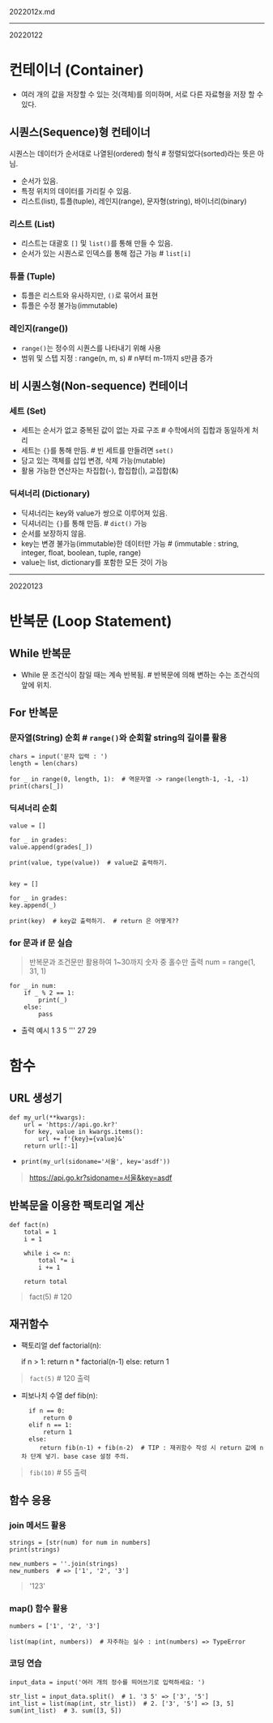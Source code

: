 2022012x.md
* * *
20220122
# 컨테이너 (Container)
* 여러 개의 값을 저장할 수 있는 것(객체)를 의미하며, 서로 다른 자료형을 저장 할 수 있다.  
    
## 시퀀스(Sequence)형 컨테이너
 시퀀스는 데이터가 순서대로 나열된(ordered) 형식  # 정렬되었다(sorted)라는 뜻은 아님.
* 순서가 있음.
* 특정 위치의 데이터를 가리킬 수 있음.
* 리스트(list), 튜플(tuple), 레인지(range), 문자형(string), 바이너리(binary)

### 리스트 (List)
* 리스트는 대괄호 `[]` 및 `list()`를 통해 만들 수 있음.
* 순서가 있는 시퀀스로 인덱스를 통해 접근 가능  # `list[i]`

### 튜플 (Tuple)
* 튜플은 리스트와 유사하지만, `()`로 묶어서 표현
* 튜플은 수정 불가능(immutable) 

### 레인지(range())
* `range()`는 정수의 시퀀스를 나타내기 위해 사용
* 범위 및 스텝 지정 : range(n, m, s)  # n부터 m-1까지 s만큼 증가


## 비 시퀀스형(Non-sequence) 컨테이너
### 세트 (Set)
* 세트는 순서가 없고 중복된 값이 없는 자료 구조  # 수학에서의 집합과 동일하게 처리
* 세트는 `{}`를 통해 만듬.  # 빈 세트를 만들려면 `set()`
* 담고 있는 객체를 삽입 변경, 삭제 가능(mutable)
* 활용 가능한 연산자는 차집합(-), 합집합(|), 교집합(&)

### 딕셔너리 (Dictionary)
* 딕셔너리는 key와 value가 쌍으로 이루어져 있음.
* 딕셔너리는 `{}`를 통해 만듬.  # `dict()` 가능
* 순서를 보장하지 않음.
* key는 변경 불가능(immutable)한 데이터만 가능  # (immutable : string, integer, float, boolean, tuple, range)
* value는 list, dictionary를 포함한 모든 것이 가능

* * *
20220123
# 반복문 (Loop Statement)
## While 반복문
* While 문 조건식이 참일 때는 계속 반복됨.  # 반복문에 의해 변하는 수는 조건식의 앞에 위치.

## For 반복문
### 문자열(String) 순회  # `range()`와 순회할 string의 길이를 활용
    chars = input('문자 입력 : ')
    length = len(chars)

    for _ in range(0, length, 1):  # 역문자열 -> range(length-1, -1, -1)
    print(chars[_])

### 딕셔너리 순회
    value = []

    for _ in grades:
    value.append(grades[_])
    
    print(value, type(value))  # value값 출력하기.


    key = []

    for _ in grades:
    key.append(_)
    
    print(key)  # key값 출력하기.  # return 은 어떻게??

### for 문과 if 문 실습
> 반복문과 조건문만 활용하여 1~30까지 숫자 중 홀수만 출력
    num = range(1, 31, 1)

    for _ in num:
        if _ % 2 == 1:
            print(_)
        else:
            pass

* 출력 예시
    1
    3
    5
    '''
    27
    29

# 함수
## URL 생성기
    def my_url(**kwargs):
        url = 'https://api.go.kr?'    
        for key, value in kwargs.items():
            url += f'{key}={value}&'
        return url[:-1]

* `print(my_url(sidoname='서울', key='asdf'))`
> https://api.go.kr?sidoname=서울&key=asdf


## 반복문을 이용한 팩토리얼 계산
    def fact(n)
        total = 1
        i = 1

        while i <= n:
            total *= i
            i += 1

        return total
> fact(5)  # 120

## 재귀함수
* 팩토리얼
    def factorial(n):
    
    if n > 1:
        return n * factorial(n-1)
    else:
        return 1
> `fact(5)`  # 120 출력
* 피보나치 수열
    def fib(n):
    
        if n == 0:
            return 0
        elif n == 1:
            return 1
        else:
           return fib(n-1) + fib(n-2)  # TIP : 재귀함수 작성 시 return 값에 n차 단계 넣기. base case 설정 주의.

> `fib(10)`  # 55 출력

## 함수 응용
### join 메서드 활용
    strings = [str(num) for num in numbers]
    print(strings)
              
    new_numbers = ''.join(strings)
    new_numbers  # => ['1', '2', '3']
> '123'
### map() 함수 활용
    numbers = ['1', '2', '3']

    list(map(int, numbers))  # 자주하는 실수 : int(numbers) => TypeError


### 코딩 연습
    input_data = input('여러 개의 정수를 띄어쓰기로 입력하세요: ')

    str_list = input_data.split()  # 1. '3 5' => ['3', '5']
    int_list = list(map(int, str_list))  # 2. ['3', '5'] => [3, 5]
    sum(int_list)  # 3. sum([3, 5])
